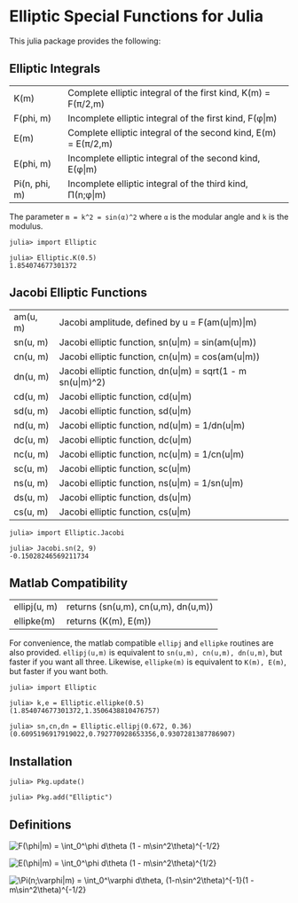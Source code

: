 
Elliptic Special Functions for Julia
====================================

This julia package provides the following:

Elliptic Integrals
------------------

<table>
  <tr>
    <td>K(m)</td>
    <td>Complete elliptic integral of the first kind, K(m) = F(π/2,m)</td>
  </tr>
  <tr>
    <td>F(phi, m)</td>
    <td>Incomplete elliptic integral of the first kind, F(φ|m)</td>
  </tr>
  <tr>
    <td>E(m)</td>
    <td>Complete elliptic integral of the second kind, E(m) = E(π/2,m)</td>
  </tr>
  <tr>
    <td>E(phi, m)</td>
    <td>Incomplete elliptic integral of the second kind, E(φ|m)</td>
  </tr>
  <tr>
    <td>Pi(n, phi, m)</td>
    <td>Incomplete elliptic integral of the third kind, Π(n;φ|m)</td>
  </tr>
</table>

The parameter `m = k^2 = sin(α)^2` where `α` is the modular angle and `k` is the modulus.

```jlcon
julia> import Elliptic

julia> Elliptic.K(0.5)
1.854074677301372
```

Jacobi Elliptic Functions
-------------------------

<table>
  <tr>
    <td>am(u, m)</td>
    <td>Jacobi amplitude, defined by u = F(am(u|m)|m)</td>
  </tr>
  <tr>
    <td>sn(u, m)</td>
    <td>Jacobi elliptic function, sn(u|m) = sin(am(u|m))</td>
  </tr>
  <tr>
    <td>cn(u, m)</td>
    <td>Jacobi elliptic function, cn(u|m) = cos(am(u|m))</td>
  </tr>
  <tr>
    <td>dn(u, m)</td>
    <td>Jacobi elliptic function, dn(u|m) = sqrt(1 - m sn(u|m)^2)</td>
  </tr>

  <tr>
    <td>cd(u, m)</td>
    <td>Jacobi elliptic function, cd(u|m)</td>
  </tr>
  <tr>
    <td>sd(u, m)</td>
    <td>Jacobi elliptic function, sd(u|m)</td>
  </tr>
  <tr>
    <td>nd(u, m)</td>
    <td>Jacobi elliptic function, nd(u|m) = 1/dn(u|m)</td>
  </tr>

  <tr>
    <td>dc(u, m)</td>
    <td>Jacobi elliptic function, dc(u|m)</td>
  </tr>
  <tr>
    <td>nc(u, m)</td>
    <td>Jacobi elliptic function, nc(u|m) = 1/cn(u|m)</td>
  </tr>
  <tr>
    <td>sc(u, m)</td>
    <td>Jacobi elliptic function, sc(u|m)</td>
  </tr>

  <tr>
    <td>ns(u, m)</td>
    <td>Jacobi elliptic function, ns(u|m) = 1/sn(u|m)</td>
  </tr>
  <tr>
    <td>ds(u, m)</td>
    <td>Jacobi elliptic function, ds(u|m)</td>
  </tr>
  <tr>
    <td>cs(u, m)</td>
    <td>Jacobi elliptic function, cs(u|m)</td>
  </tr>
</table>

```jlcon
julia> import Elliptic.Jacobi

julia> Jacobi.sn(2, 9)
-0.15028246569211734
```

Matlab Compatibility
--------------------

<table>
  <tr>
    <td>ellipj(u, m)</td>
    <td>returns (sn(u,m), cn(u,m), dn(u,m))</td>
  </tr>
  <tr>
    <td>ellipke(m)</td>
    <td>returns (K(m), E(m))</td>
  </tr>
</table>

For convenience, the matlab compatible `ellipj` and `ellipke` routines are
also provided. `ellipj(u,m)` is equivalent to `sn(u,m), cn(u,m), dn(u,m)`,
but faster if you want all three. Likewise, `ellipke(m)` is equivalent to
`K(m), E(m)`, but faster if you want both.

```jlcon
julia> import Elliptic

julia> k,e = Elliptic.ellipke(0.5)
(1.854074677301372,1.3506438810476757)

julia> sn,cn,dn = Elliptic.ellipj(0.672, 0.36)
(0.6095196917919022,0.792770928653356,0.9307281387786907)
```

Installation
------------

```jlcon
julia> Pkg.update()

julia> Pkg.add("Elliptic")
```

Definitions
-----------

![F(\phi|m) = \int_0^\phi d\theta (1 - m\sin^2\theta)^{-1/2}](http://mathurl.com/av9eou5.png)

![E(\phi|m) = \int_0^\phi d\theta (1 - m\sin^2\theta)^{1/2}](http://mathurl.com/al2zsok.png)

![\Pi(n;\varphi|m) = \int_0^\varphi d\theta\, (1-n\sin^2\theta)^{-1}(1 - m\sin^2\theta)^{-1/2}](http://mathurl.com/bzsx5tw.png)
